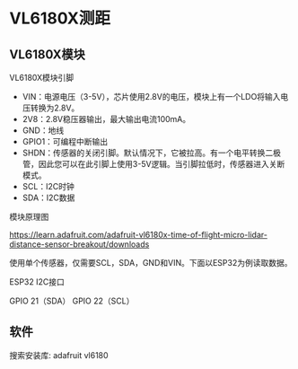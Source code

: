 

# VL6180X测距
## VL6180X模块


VL6180X模块引脚

- VIN：电源电压（3-5V），芯片使用2.8V的电压，模块上有一个LDO将输入电压转换为2.8V。
- 2V8：2.8V稳压器输出，最大输出电流100mA。
- GND：地线
- GPIO1：可编程中断输出
- SHDN：传感器的关闭引脚。默认情况下，它被拉高。有一个电平转换二极管，因此您可以在此引脚上使用3-5V逻辑。当引脚拉低时，传感器进入关断模式。
- SCL：I2C时钟
- SDA：I2C数据

模块原理图

https://learn.adafruit.com/adafruit-vl6180x-time-of-flight-micro-lidar-distance-sensor-breakout/downloads



使用单个传感器，仅需要SCL，SDA，GND和VIN。下面以ESP32为例读取数据。


ESP32 I2C接口

GPIO 21（SDA）
GPIO 22（SCL）





## 软件

搜索安装库: adafruit vl6180



